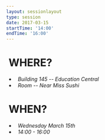 ```yaml
---
layout: sessionlayout
type: session
date: 2017-03-15
startTime: '14:00'
endTime: '16:00'
---
```


&nbsp;WHERE?
============
- &nbsp;&nbsp;*Building 145 -- Education Central*
- &nbsp;&nbsp;*Room -- Near Miss Sushi*

&nbsp;WHEN?
===========

- &nbsp;&nbsp;*Wednesday March 15th* 
- &nbsp;&nbsp;*14:00 - 16:00*
